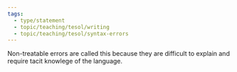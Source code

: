 ```yaml
---
tags:
  - type/statement
  - topic/teaching/tesol/writing
  - topic/teaching/tesol/syntax-errors
---
```

Non-treatable errors are called this because they are difficult to explain and require tacit knowlege of the language.